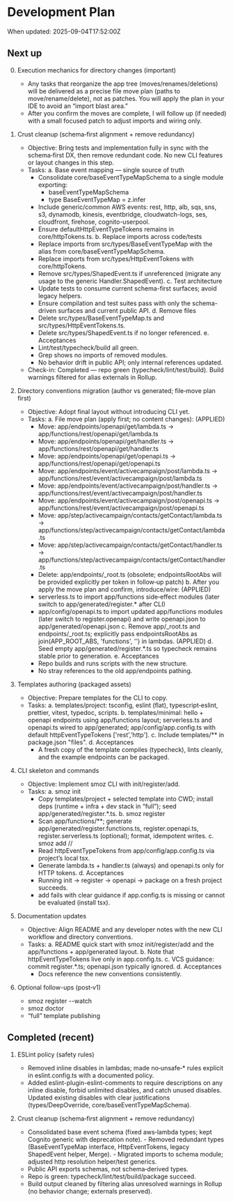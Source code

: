 # Development Plan

When updated: 2025-09-04T17:52:00Z

## Next up

0. Execution mechanics for directory changes (important)
   - Any tasks that reorganize the app tree (moves/renames/deletions) will be delivered as a precise file move plan (paths to move/rename/delete), not as patches. You will apply the plan in your IDE to avoid an “import blast area.”
   - After you confirm the moves are complete, I will follow up (if needed) with a small focused patch to adjust imports and wiring only.

1. Crust cleanup (schema‑first alignment + remove redundancy)
   - Objective: Bring tests and implementation fully in sync with the schema‑first DX, then remove redundant code. No new CLI features or layout changes in this step.
   - Tasks:
     a. Base event mapping — single source of truth
     - Consolidate core/baseEventTypeMapSchema to a single module exporting:
       - baseEventTypeMapSchema
       - type BaseEventTypeMap = z.infer<typeof baseEventTypeMapSchema>
     - Include generic/common AWS events: rest, http, alb, sqs, sns, s3, dynamodb, kinesis, eventbridge, cloudwatch-logs, ses, cloudfront, firehose, cognito-userpool.
     - Ensure defaultHttpEventTypeTokens remains in core/httpTokens.ts.
       b. Replace imports across code/tests
     - Replace imports from src/types/BaseEventTypeMap with the alias from core/baseEventTypeMapSchema.
     - Replace imports from src/types/HttpEventTokens with core/httpTokens.
     - Remove src/types/ShapedEvent.ts if unreferenced (migrate any usage to the generic Handler.ShapedEvent).
       c. Test architecture
     - Update tests to consume current schema-first surfaces; avoid legacy helpers.
     - Ensure compilation and test suites pass with only the schema-driven surfaces and current public API.
       d. Remove files
     - Delete src/types/BaseEventTypeMap.ts and src/types/HttpEventTokens.ts.
     - Delete src/types/ShapedEvent.ts if no longer referenced.
       e. Acceptances
     - Lint/test/typecheck/build all green.
     - Grep shows no imports of removed modules.
     - No behavior drift in public API; only internal references updated.
   - Check-in: Completed — repo green (typecheck/lint/test/build). Build warnings filtered for alias externals in Rollup.

2. Directory conventions migration (author vs generated; file‑move plan first)
   - Objective: Adopt final layout without introducing CLI yet.
   - Tasks:
     a. File move plan (apply first; no content changes): (APPLIED)
     - Move: app/endpoints/openapi/get/lambda.ts -> app/functions/rest/openapi/get/lambda.ts
     - Move: app/endpoints/openapi/get/handler.ts -> app/functions/rest/openapi/get/handler.ts
     - Move: app/endpoints/openapi/get/openapi.ts -> app/functions/rest/openapi/get/openapi.ts
     - Move: app/endpoints/event/activecampaign/post/lambda.ts -> app/functions/rest/event/activecampaign/post/lambda.ts
     - Move: app/endpoints/event/activecampaign/post/handler.ts -> app/functions/rest/event/activecampaign/post/handler.ts
     - Move: app/endpoints/event/activecampaign/post/openapi.ts -> app/functions/rest/event/activecampaign/post/openapi.ts
     - Move: app/step/activecampaign/contacts/getContact/lambda.ts -> app/functions/step/activecampaign/contacts/getContact/lambda.ts
     - Move: app/step/activecampaign/contacts/getContact/handler.ts -> app/functions/step/activecampaign/contacts/getContact/handler.ts
     - Delete: app/endpoints/\_root.ts (obsolete; endpointsRootAbs will be provided explicitly per token in follow‑up patch)
       b. After you apply the move plan and confirm, introduce/wire: (APPLIED)
     - serverless.ts to import app/functions side‑effect modules (later switch to app/generated/register.\* after CLI)
     - app/config/openapi.ts to import updated app/functions modules (later switch to register.openapi) and write openapi.json to app/generated/openapi.json
       c. Remove app/\_root.ts and endpoints/\_root.ts; explicitly pass endpointsRootAbs as join(APP_ROOT_ABS, 'functions', '<token>') in lambdas. (APPLIED)
       d. Seed empty app/generated/register.\*.ts so typecheck remains stable prior to generation.
       e. Acceptances
     - Repo builds and runs scripts with the new structure.
     - No stray references to the old app/endpoints pathing.

3. Templates authoring (packaged assets)
   - Objective: Prepare templates for the CLI to copy.
   - Tasks:
     a. templates/project: tsconfig, eslint (flat), typescript‑eslint, prettier, vitest, typedoc, scripts.
     b. templates/minimal: hello + openapi endpoints using app/functions layout; serverless.ts and openapi.ts wired to app/generated; app/config/app.config.ts with default httpEventTypeTokens ['rest','http'].
     c. Include templates/\*\* in package.json "files".
     d. Acceptances
     - A fresh copy of the template compiles (typecheck), lints cleanly, and the example endpoints can be packaged.

4. CLI skeleton and commands
   - Objective: Implement smoz CLI with init/register/add.
   - Tasks:
     a. smoz init
     - Copy templates/project + selected template into CWD; install deps (runtime + infra + dev stack in “full”); seed app/generated/register.\*.ts.
       b. smoz register
     - Scan app/functions/\*\*; generate app/generated/register.functions.ts, register.openapi.ts, register.serverless.ts (optional); format, idempotent writes.
       c. smoz add <eventType>/<segments>/<method>
     - Read httpEventTypeTokens from app/config/app.config.ts via project’s local tsx.
     - Generate lambda.ts + handler.ts (always) and openapi.ts only for HTTP tokens.
       d. Acceptances
     - Running init → register → openapi → package on a fresh project succeeds.
     - add fails with clear guidance if app.config.ts is missing or cannot be evaluated (install tsx).

5. Documentation updates
   - Objective: Align README and any developer notes with the new CLI workflow and directory conventions.
   - Tasks:
     a. README quick start with smoz init/register/add and the app/functions + app/generated layout.
     b. Note that httpEventTypeTokens live only in app.config.ts.
     c. VCS guidance: commit register.\*.ts; openapi.json typically ignored.
     d. Acceptances
     - Docs reference the new conventions consistently.

6. Optional follow-ups (post‑v1)
   - smoz register --watch
   - smoz doctor
   - “full” template publishing

## Completed (recent)

1. ESLint policy (safety rules)
   - Removed inline disables in lambdas; made no‑unsafe‑\* rules explicit in eslint.config.ts with a documented policy.
   - Added eslint-plugin-eslint-comments to require descriptions on any inline disable,
     forbid unlimited disables, and catch unused disables. Updated existing disables
     with clear justifications (types/DeepOverride, core/baseEventTypeMapSchema).

1. Crust cleanup (schema‑first alignment + remove redundancy)
   - Consolidated base event schema (fixed aws‑lambda types; kept Cognito generic with deprecation note). - Removed redundant types (BaseEventTypeMap interface, HttpEventTokens, legacy ShapedEvent helper, Merge). - Migrated imports to schema module; adjusted http resolution helper/test generics.
   - Public API exports schemas, not schema‑derived types.
   - Repo is green: typecheck/lint/test/build/package succeed.
   - Build output cleaned by filtering alias unresolved warnings in Rollup (no behavior change; externals preserved).
